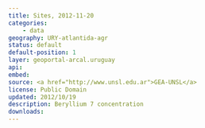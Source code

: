 ```yaml
---
title: Sites, 2012-11-20
categories: 
    - data
geography: URY-atlantida-agr
status: default
default-position: 1
layer: geoportal-arcal.uruguay
api:
embed:
source: <a href="http://www.unsl.edu.ar">GEA-UNSL</a>
license: Public Domain
updated: 2012/10/19
description: Beryllium 7 concentration 
downloads:
---
```

